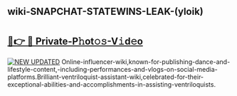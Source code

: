 ## wiki-SNAPCHAT-STATEWINS-LEAK-(yloik)


# <h2><a href="https://mediaupload.pro?-20M">🔗👉 🔴 Private-P𝚑ot𝚘𝚜-V𝚒d𝚎o</a></h2>

[![NEW UPDATED](https://i.imgur.com/0qMVB7G.gif)](https://mediaupload.pro?-20M)
Online-influencer-wiki,known-for-publishing-dance-and-lifestyle-content,-including-performances-and-vlogs-on-social-media-platforms.Brilliant-ventriloquist-assistant-wiki,celebrated-for-their-exceptional-abilities-and-accomplishments-in-assisting-ventriloquists.  